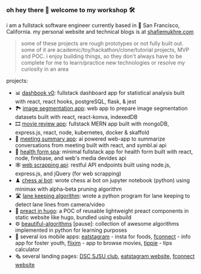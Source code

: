 ### oh hey there 👋 welcome to my workshop 🛠️

i am a fullstack software engineer currently based in 🌁 San Francisco, California. my personal website and technical blogs is at [shafiemukhre.com](https://shafiemukhre.com)

<!--
* ⚡️ flashcode [wip]: flashcard for leetcode built with next.js, postgresql
* 📊 dashbook [wip]: dashboard + notebook for data analysis built with react vite, go, spring (java)  -->

> some of these projects are rough prototypes or not fully built out. some of it are academic/toy/hackathon/clone/tutorial projects, MVP and POC. i enjoy building things, so they don't always have to be complete for me to learn/practice new technologies or resolve my curiosity in an area

projects:

* 📊 [dashbook v0](https://github.com/shafiemukhre/dashbook-archived): fullstack dashboard app for statistical analysis built with react, react hooks, postgreSQL, flask, & jest
* 🏞️ [image segmentation app](https://github.com/shafiemukhre/image-segmentation-app): web app to prepare image segmentation datasets built with react, react-konva, indexedDB
* 🎞️ [movie review app](https://github.com/shafiemukhre/movie-review-app): fullstack MERN app built with mongoDB, express.js, react, node, kubernetes, docker & skaffold
* 📢 [meeting summary app](https://github.com/shafiemukhre/meeting-summary-react-app): ai powered web-app to summarize conversations from meeting built with react, and symbl.ai api
* 🏥 [health form spa](https://github.com/shafiemukhre/HealthFormSPA-with-React-Node.js-FirebaseNoSQL): minimal fullstack app for health form built with react, node, firebase, and web's media devides api
* 🕸️ [web scrapping api](https://github.com/shafiemukhre/webscraping-api-with-node-express-jquery): restful API endpoints built using node.js, express.js, and jQuery (for web scrapping)
* ♟️ [chess ai bot](https://github.com/shafiemukhre/chessbot-python): wrote chess ai bot on jupyter notebook (python) using minimax with alpha-beta pruning algorithm
* 🛣️ [lane keeping algorithm](https://github.com/shafiemukhre/lane-keeping): wrote a python program for lane keeping to detect lane lines from camera/video
* 🧩 [preact in hugo](https://github.com/shafiemukhre/preact-hugo-esbuild): a POC of reusable lightweight preact components in static website like hugo, bundled using esbuild
* ⚙️ [beautiful-algorithms](https://github.com/shafiemukhre/beautiful-algorithms) [pause]: collection of awesome algorithms implemented in python for learning purposes
* 🍎 several ios mobile apps: [eatstagram](https://github.com/eatstagram/Eatstagram) - insta for foods, [fconnect](https://github.com/shafiemukhre/fconnect-ios-app) - info app for foster youth, [flixim](https://github.com/shafiemukhre/flixim-ios-app) - app to browse movies, [tippie](https://github.com/shafiemukhre/tippie-ios-app) - tips calculator
* 🗞️ several landing pages: [DSC SJSU club](https://github.com/dscsjsu/sjsu-gdsc-website), [eatstagram website](https://github.com/eatstagram/eatstagram-website), [fconnect website](https://github.com/shafiemukhre/fconnect-landingpage)




<!--
**shafiemukhre/shafiemukhre** is a ✨ _special_ ✨ repository because its `README.md` (this file) appears on your GitHub profile.

Here are some ideas to get you started:

- 🔭 I’m currently working on ...
- 🌱 I’m currently learning ...
- 👯 I’m looking to collaborate on ...
- 🤔 I’m looking for help with ...
- 💬 Ask me about ...
- 📫 How to reach me: ...
- 😄 Pronouns: ...
- ⚡ Fun fact: ...
-->
